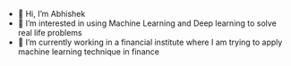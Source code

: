 - 👋 Hi, I’m Abhishek
- 👀 I’m interested in using Machine Learning and Deep learning to solve real life problems
- 🌱 I’m currently working in a financial institute where I am trying to apply machine learning technique in finance 


<!---
iabhibits/iabhibits is a ✨ special ✨ repository because its `README.md` (this file) appears on your GitHub profile.
You can click the Preview link to take a look at your changes.
--->
